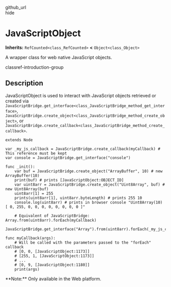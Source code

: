 github\_url  
hide

# JavaScriptObject

**Inherits:** `RefCounted<class_RefCounted>` **&lt;**
`Object<class_Object>`

A wrapper class for web native JavaScript objects.

classref-introduction-group

## Description

JavaScriptObject is used to interact with JavaScript objects retrieved
or created via
`JavaScriptBridge.get_interface<class_JavaScriptBridge_method_get_interface>`,
`JavaScriptBridge.create_object<class_JavaScriptBridge_method_create_object>`,
or
`JavaScriptBridge.create_callback<class_JavaScriptBridge_method_create_callback>`.

    extends Node

    var _my_js_callback = JavaScriptBridge.create_callback(myCallback) # This reference must be kept
    var console = JavaScriptBridge.get_interface("console")

    func _init():
        var buf = JavaScriptBridge.create_object("ArrayBuffer", 10) # new ArrayBuffer(10)
        print(buf) # prints [JavaScriptObject:OBJECT_ID]
        var uint8arr = JavaScriptBridge.create_object("Uint8Array", buf) # new Uint8Array(buf)
        uint8arr[1] = 255
        prints(uint8arr[1], uint8arr.byteLength) # prints 255 10
        console.log(uint8arr) # prints in browser console "Uint8Array(10) [ 0, 255, 0, 0, 0, 0, 0, 0, 0, 0 ]"

        # Equivalent of JavaScriptBridge: Array.from(uint8arr).forEach(myCallback)
        JavaScriptBridge.get_interface("Array").from(uint8arr).forEach(_my_js_callback)

    func myCallback(args):
        # Will be called with the parameters passed to the "forEach" callback
        # [0, 0, [JavaScriptObject:1173]]
        # [255, 1, [JavaScriptObject:1173]]
        # ...
        # [0, 9, [JavaScriptObject:1180]]
        print(args)

\*\*Note:\*\* Only available in the Web platform.
